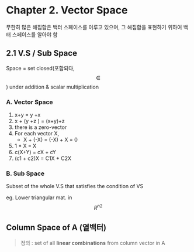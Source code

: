 # Chapter 2. Vector Space 

무한히 많은 해집합은 백터 스페이스를 이루고 있으며, 그 해집합을 표현하기 위하여 백터 스페이스를 알아야 함

## 2.1 V.S / Sub Space 

Space = set closed(포함되다, $$\in$$) under addition & scalar multiplication

### A. Vector Space 

1. x+y = y +x
2. x + (y +z ) = (x+y)+z
3. there is a zero-vector 
4. For each vector X, 
    - X + (-X) = (-X) + X = 0
5. 1 * X = X
6. c(X+Y) = cX + cY 
7. (c1 + c2)X = C1X + C2X 


### B. Sub Space 
Subset of the whole V.S that satisfies the condition of VS

eg. Lower triangular mat. in $${R^n}^2$$



## Column Space of A (열백터) 
> 정의 : set of all **linear combinations** from column vector  in A 

